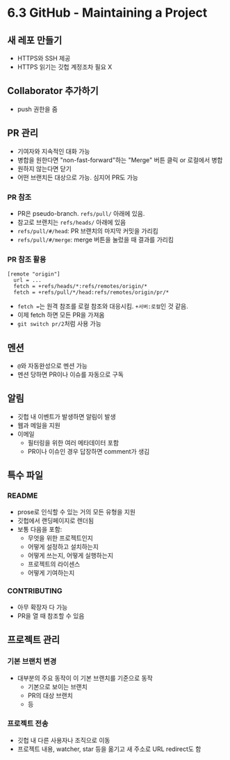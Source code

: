 # 6.3 GitHub - Maintaining a Project

## 새 레포 만들기

- HTTPS와 SSH 제공
- HTTPS 읽기는 깃헙 계정조차 필요 X

## Collaborator 추가하기

- push 권한을 줌

## PR 관리

- 기여자와 지속적인 대화 가능
- 병합을 원한다면 "non-fast-forward"하는 "Merge" 버튼 클릭 or 로컬에서 병합
- 원하지 않는다면 닫기
- 어떤 브랜치든 대상으로 가능. 심지어 PR도 가능

### PR 참조

- PR은 pseudo-branch. `refs/pull/` 아래에 있음.
- 참고로 브랜치는 `refs/heads/` 아래에 있음
- `refs/pull/#/head`: PR 브랜치의 마지막 커밋을 가리킴
- `refs/pull/#/merge`: merge 버튼을 눌렀을 때 결과를 가리킴

### PR 참조 활용

```.git/config
[remote "origin"]
  url = ...
  fetch = +refs/heads/*:refs/remotes/origin/*
  fetch = +refs/pull/*/head:refs/remotes/origin/pr/*

```

- `fetch =`는 원격 참조를 로컬 참조와 대응시킴. `+서버:로컬`인 것 같음.
- 이제 fetch 하면 모든 PR을 가져옴
- `git switch pr/2`처럼 사용 가능

## 멘션

- `@`와 자동완성으로 멘션 가능
- 멘션 당하면 PR이나 이슈를 자동으로 구독

## 알림

- 깃헙 내 이벤트가 발생하면 알림이 발생
- 웹과 메일을 지원
- 이메일
  - 필터링을 위한 여러 메타데이터 포함
  - PR이나 이슈인 경우 답장하면 comment가 생김

## 특수 파일

### README

- prose로 인식할 수 있는 거의 모든 유형을 지원
- 깃헙에서 랜딩페이지로 렌더됨
- 보통 다음을 포함:
  - 무엇을 위한 프로젝트인지
  - 어떻게 설정하고 설치하는지
  - 어떻게 쓰는지, 어떻게 실행하는지
  - 프로젝트의 라이센스
  - 어떻게 기여하는지

### CONTRIBUTING

- 아무 확장자 다 가능
- PR을 열 때 참조할 수 있음

## 프로젝트 관리

### 기본 브랜치 변경

- 대부분의 주요 동작이 이 기본 브랜치를 기준으로 동작
  - 기본으로 보이는 브랜치
  - PR의 대상 브랜치
  - 등

### 프로젝트 전송

- 깃헙 내 다른 사용자나 조직으로 이동
- 프로젝트 내용, watcher, star 등을 옮기고 새 주소로 URL redirect도 함
